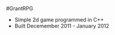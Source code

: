 #GrantRPG
<ul>
<li>Simple 2d game programmed in C++</li>
<li>Built Decemember 2011 - January 2012</li>
</ul>



